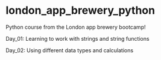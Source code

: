 # london_app_brewery_python
Python course from the London app brewery bootcamp!

Day_01: Learning to work with strings and string functions

Day_02: Using different data types and calculations
